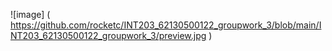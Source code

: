 ![image] ( https://github.com/rocketc/INT203_62130500122_groupwork_3/blob/main/INT203_62130500122_groupwork_3/preview.jpg )
